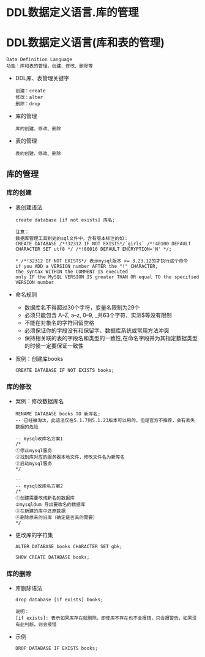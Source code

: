 DDL数据定义语言.库的管理
==


# DDL数据定义语言(库和表的管理)
```text
Data Definition Language
功能：库和表的管理，创建、修改、删除等
```

* DDL库、表管理关键字
    ```text
    创建：create
    修改：alter
    删除：drop
    ```

* 库的管理
    ```text
    库的创建、修改、删除
    ```

* 表的管理
    ```text
    表的创建、修改、删除
    ```

## 库的管理 
### 库的创建
* 表创建语法
    ```text
    create database [if not exists] 库名;
    
    注意：
    数据库管理工具到处的sql文件中，含有版本标注的如：
    CREATE DATABASE /*!32312 IF NOT EXISTS*/`girls` /*!40100 DEFAULT CHARACTER SET utf8 */ /*!80016 DEFAULT ENCRYPTION='N' */;
    
    * /*!32312 IF NOT EXISTS*/ 表示mysql版本 >= 3.23.12的才执行这个命令
    if you ADD a VERSION number AFTER the "!" CHARACTER, 
    the syntax WITHIN the COMMENT IS executed 
    only IF the MySQL VERSION IS greater THAN OR equal TO the specified VERSION number
    
    ```

* 命名规则
    * 数据库名不得超过30个字符，变量名限制为29个
    * 必须只能包含 A–Z, a–z, 0–9, _共63个字符，实测$等没有限制
    * 不能在对象名的字符间留空格
    * 必须保证你的字段没有和保留字、数据库系统或常用方法冲突
    * 保持相关联的表的字段名和类型的一致性,在命名字段并为其指定数据类型的时候一定要保证一致性
    
* 案例：创建库books
    ```mysql
    CREATE DATABASE IF NOT EXISTS books;
    
    ```

### 库的修改
* 案例：修改数据库名
    ```mysql
    RENAME DATABASE books TO 新库名;
    -- 已经被淘汰，此语法仅在5.1.7到5.1.23版本可以用的，但是官方不推荐，会有丢失数据的危险
    
    -- mysql改库名方案1
    /*
    ①停止mysql服务
    ②找到库对应的服务器本地文件，修改文件名为新库名
    ③启动mysql服务
    */
    
    --
    -- mysql改库名方案2
    /*
    ①创建需要改成新名的数据库
    ②mysqldum 导出要改名的数据库
    ③在新建的库中还原数据
    ④删除原来的旧库（确定是否真的需要）
    */
    ```

* 更改库的字符集
    ```mysql
    ALTER DATABASE books CHARACTER SET gbk;
    
    SHOW CREATE DATABASE books;
    ```

### 库的删除
* 库删除语法
    ```text
    drop database [if exists] books;
    
    说明：
    [if exists]: 表示如果库存在就删除。即使库不存在也不会报错，只会报警告，如果没有此判断，则会报错
    ```

* 示例
    ```mysql
    DROP DATABASE IF EXISTS books;
    ```